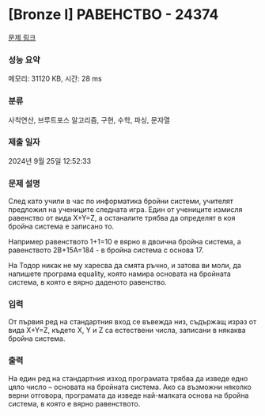 # [Bronze I] РАВЕНСТВО - 24374 

[문제 링크](https://www.acmicpc.net/problem/24374) 

### 성능 요약

메모리: 31120 KB, 시간: 28 ms

### 분류

사칙연산, 브루트포스 알고리즘, 구현, 수학, 파싱, 문자열

### 제출 일자

2024년 9월 25일 12:52:33

### 문제 설명

<p>След като учили в час по информатика бройни системи, учителят предложил на учениците следната игра. Един от учениците измисля равенство от вида X+Y=Z, а останалите трябва да определят в коя бройна система е записано то.</p>

<p>Например равенството 1+1=10 е вярно в двоична бройна система, а равенството 2B+15A=184 - в бройна система с основа 17.</p>

<p>На Тодор никак не му харесва да смята ръчно, и затова ви моли, да напишете програма equality, която намира основата на бройната система, в която е вярно даденото равенство.</p>

### 입력 

 <p>От първия ред на стандартния вход се въвежда низ, съдържащ израз от вида X+Y=Z, където X, Y и Z са естествени числа, записани в някаква бройна система.</p>

### 출력 

 <p>На един ред на стандартния изход програмата трябва да изведе едно цяло число – основата на бройната система. Ако са възможни няколко верни отговора, програмата да изведе най-малката основа на бройна система, в която е вярно равенството.</p>

